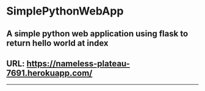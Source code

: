 # SimplePythonWebApp
A simple python web application using flask to return hello world at index
---
## URL: https://nameless-plateau-7691.herokuapp.com/
---